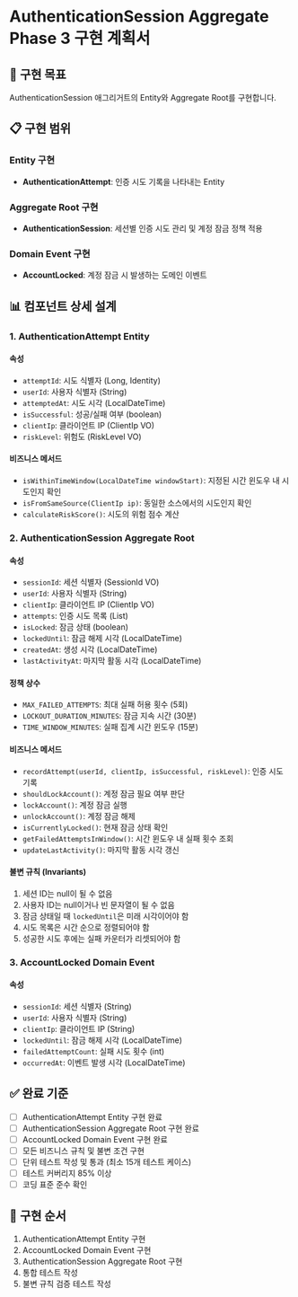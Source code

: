 # AuthenticationSession Aggregate Phase 3 구현 계획서

## 🎯 구현 목표

AuthenticationSession 애그리거트의 Entity와 Aggregate Root를 구현합니다.

## 📋 구현 범위

### Entity 구현
- **AuthenticationAttempt**: 인증 시도 기록을 나타내는 Entity

### Aggregate Root 구현  
- **AuthenticationSession**: 세션별 인증 시도 관리 및 계정 잠금 정책 적용

### Domain Event 구현
- **AccountLocked**: 계정 잠금 시 발생하는 도메인 이벤트

## 📊 컴포넌트 상세 설계

### 1. AuthenticationAttempt Entity

#### 속성
- `attemptId`: 시도 식별자 (Long, Identity)
- `userId`: 사용자 식별자 (String)
- `attemptedAt`: 시도 시각 (LocalDateTime)
- `isSuccessful`: 성공/실패 여부 (boolean)
- `clientIp`: 클라이언트 IP (ClientIp VO)
- `riskLevel`: 위험도 (RiskLevel VO)

#### 비즈니스 메서드
- `isWithinTimeWindow(LocalDateTime windowStart)`: 지정된 시간 윈도우 내 시도인지 확인
- `isFromSameSource(ClientIp ip)`: 동일한 소스에서의 시도인지 확인
- `calculateRiskScore()`: 시도의 위험 점수 계산

### 2. AuthenticationSession Aggregate Root

#### 속성
- `sessionId`: 세션 식별자 (SessionId VO)
- `userId`: 사용자 식별자 (String)
- `clientIp`: 클라이언트 IP (ClientIp VO)
- `attempts`: 인증 시도 목록 (List<AuthenticationAttempt>)
- `isLocked`: 잠금 상태 (boolean)
- `lockedUntil`: 잠금 해제 시각 (LocalDateTime)
- `createdAt`: 생성 시각 (LocalDateTime)
- `lastActivityAt`: 마지막 활동 시각 (LocalDateTime)

#### 정책 상수
- `MAX_FAILED_ATTEMPTS`: 최대 실패 허용 횟수 (5회)
- `LOCKOUT_DURATION_MINUTES`: 잠금 지속 시간 (30분)
- `TIME_WINDOW_MINUTES`: 실패 집계 시간 윈도우 (15분)

#### 비즈니스 메서드
- `recordAttempt(userId, clientIp, isSuccessful, riskLevel)`: 인증 시도 기록
- `shouldLockAccount()`: 계정 잠금 필요 여부 판단
- `lockAccount()`: 계정 잠금 실행
- `unlockAccount()`: 계정 잠금 해제
- `isCurrentlyLocked()`: 현재 잠금 상태 확인
- `getFailedAttemptsInWindow()`: 시간 윈도우 내 실패 횟수 조회
- `updateLastActivity()`: 마지막 활동 시각 갱신

#### 불변 규칙 (Invariants)
1. 세션 ID는 null이 될 수 없음
2. 사용자 ID는 null이거나 빈 문자열이 될 수 없음
3. 잠금 상태일 때 `lockedUntil`은 미래 시각이어야 함
4. 시도 목록은 시간 순으로 정렬되어야 함
5. 성공한 시도 후에는 실패 카운터가 리셋되어야 함

### 3. AccountLocked Domain Event

#### 속성
- `sessionId`: 세션 식별자 (String)
- `userId`: 사용자 식별자 (String)
- `clientIp`: 클라이언트 IP (String)
- `lockedUntil`: 잠금 해제 시각 (LocalDateTime)
- `failedAttemptCount`: 실패 시도 횟수 (int)
- `occurredAt`: 이벤트 발생 시각 (LocalDateTime)

## ✅ 완료 기준

- [ ] AuthenticationAttempt Entity 구현 완료
- [ ] AuthenticationSession Aggregate Root 구현 완료  
- [ ] AccountLocked Domain Event 구현 완료
- [ ] 모든 비즈니스 규칙 및 불변 조건 구현
- [ ] 단위 테스트 작성 및 통과 (최소 15개 테스트 케이스)
- [ ] 테스트 커버리지 85% 이상
- [ ] 코딩 표준 준수 확인

## 📝 구현 순서

1. AuthenticationAttempt Entity 구현
2. AccountLocked Domain Event 구현
3. AuthenticationSession Aggregate Root 구현
4. 통합 테스트 작성
5. 불변 규칙 검증 테스트 작성